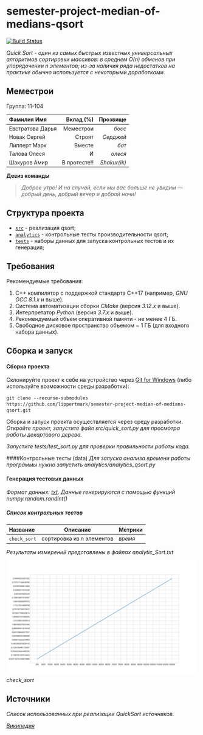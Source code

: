 # semester-project-median-of-medians-qsort

[![Build Status](../../actions/workflows/cmake.yml/badge.svg)](../../actions/workflows/cmake.yml)

_Quick Sort - один из самых быстрых известных универсальных алгоритмов сортировки массивов: 
в среднем O(n) обменов при упорядочении n элементов; из-за наличия ряда недостатков на практике обычно используется с некоторыми доработками._

## Меместрои

Группа: 11-104

| Фамилия Имя      |    Вклад (%) |     Прозвище |
|:-----------------|-------------:|-------------:|
| Евстратова Дарья |    Меместрои |       _босс_ |
| Новак Сергей     |       Строят |    _Серджей_ |
| Липперт Марк     |       Вместе |        _бот_ |
| Талова Олеся     |            И |      _олеся_ |
| Шакуров Амир     | В протесте!! | _Shakur(ik)_ |

**Девиз команды**
> _Доброе утро! И на случай, если мы вас больше не увидим — добрый день, добрый вечер и доброй ночи!_

## Структура проекта

- [`src`](src) - реализация qsort;
- [`analytics`](analytics) - контрольные тесты производительности qsort;
- [`tests`](tests) - наборы данных для запуска контрольных тестов и их генерация;

## Требования

Рекомендуемые требования:

1. С++ компилятор c поддержкой стандарта C++17 (например, _GNU GCC 8.1.x_ и выше).
2. Система автоматизации сборки _CMake_ (версия _3.12.x_ и выше).
3. Интерпретатор _Python_ (версия _3.7.x_ и выше).
4. Рекомендуемый объем оперативной памяти - не менее 4 ГБ.
5. Свободное дисковое пространство объемом ~ 1 ГБ (для входного набора данных).

## Сборка и запуск

#### Сборка проекта

Склонируйте проект к себе на устройство через [Git for Windows](https://gitforwindows.org/) (либо используйте
возможности среды разработки):

```shell
git clone --recurse-submodules https://github.com/lippertmark/semester-project-median-of-medians-qsort.git
```
Сборка и запуск проекта осуществляется через среду разработки.
_Откройте проект, запустите файл src/quick_sort.py для просмотра работы декартового дерева._

_Запустите tests/test_sort.py для проверки правильности работы кода._

####Контрольные тесты (data)
_Для запуска анализа времени работы программы нужно запустить analytics/analytics_qsort.py_
#### Генерация тестовых данных

_Формат данных: [txt](https://ru.wikipedia.org/wiki/%D0%A2%D0%B5%D0%BA%D1%81%D1%82%D0%BE%D0%B2%D1%8B%D0%B9_%D1%84%D0%B0%D0%B9%D0%BB)._
_Данные генерируются с помощью функций numpy.random.randint()_

##### Список контрольных тестов

| Название                      | Описание                  | Метрики |
|:------------------------------|---------------------------|:--------|
| `check_sort`                  | сортировка из n элементов | _время_ |

_Результаты измерений представлены в файлах analytic_Sort.txt_

![img.png](img.png)
_check_sort_
## Источники

_Список использованных при реализации QuickSort источников._

_[Википедия](https://ru.wikipedia.org/wiki/%D0%91%D1%8B%D1%81%D1%82%D1%80%D0%B0%D1%8F_%D1%81%D0%BE%D1%80%D1%82%D0%B8%D1%80%D0%BE%D0%B2%D0%BA%D0%B0)_

